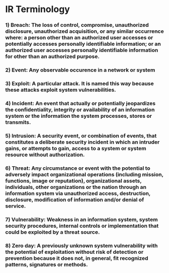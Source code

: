 # IR Terminology

### 1) Breach: The loss of control, compromise, unauthorized disclosure, unauthorized acquisition, or any similar occurrence where: a person other than an authorized user accesses or potentially accesses personally identifiable information; or an authorized user accesses personally identifiable information for other than an authorized purpose.

### 2) Event: Any observable occurence in a network or system

### 3) Exploit: A particular attack. It is named this way because these attacks exploit system vulnerabilities.

### 4) Incident: An event that actually or potentially jeopardizes the confidentiality, integrity or availability of an information system or the information the system processes, stores or transmits.

### 5) Intrusion: A security event, or combination of events, that constitutes a deliberate security incident in which an intruder gains, or attempts to gain, access to a system or system resource without authorization.

### 6) Threat: Any circumstance or event with the potential to adversely impact organizational operations (including mission, functions, image or reputation), organizational assets, individuals, other organizations or the nation through an information system via unauthorized access, destruction, disclosure, modification of information and/or denial of service.

### 7) Vulnerability: Weakness in an information system, system security procedures, internal controls or implementation that could be exploited by a threat source.

### 8) Zero day: A previously unknown system vulnerability with the potential of exploitation without risk of detection or prevention because it does not, in general, fit recognized patterns, signatures or methods.
